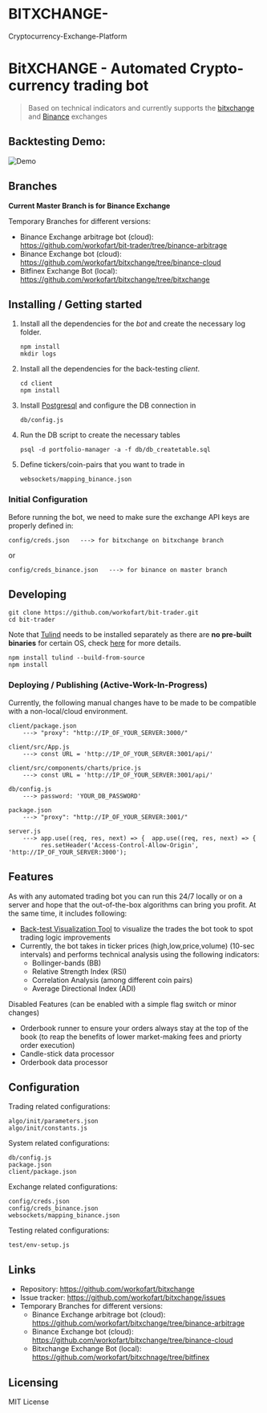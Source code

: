 # BITXCHANGE-
Cryptocurrency-Exchange-Platform
# BitXCHANGE - Automated Crypto-currency trading bot
> Based on technical indicators and currently supports the [bitxchange](https://www.bitpro77.com/) and [Binance](https://www.binance.com/en) exchanges

## Backtesting Demo:
![Demo](https://raw.githubusercontent.com/workofart/bitxchange/master/backtest-demo.gif)

## Branches 
**Current Master Branch is for Binance Exchange**

Temporary Branches for different versions:
  - Binance Exchange arbitrage bot (cloud): https://github.com/workofart/bit-trader/tree/binance-arbitrage
  - Binance Exchange bot (cloud): https://github.com/workofart/bitxchange/tree/binance-cloud
  - Bitfinex Exchange Bot (local): https://github.com/workofart/bitxchange/tree/bitxchange
  
## Installing / Getting started

1. Install all the dependencies for the *bot* and create the necessary log folder.

    ```shell
    npm install
    mkdir logs
    ```

2. Install all the dependencies for the back-testing *client*.
    ```shell
    cd client
    npm install
    ```

3. Install [Postgresql](https://www.postgresql.org/download/) and configure the DB connection in
    ```
    db/config.js
    ```

4. Run the DB script to create the necessary tables
    ```shell
    psql -d portfolio-manager -a -f db/db_createtable.sql
    ```

5. Define tickers/coin-pairs that you want to trade in
    ```
    websockets/mapping_binance.json
    ```


### Initial Configuration

Before running the bot, we need to make sure the exchange API keys are properly defined in:

```
config/creds.json   ---> for bitxchange on bitxchange branch
```
or
```
config/creds_binance.json   ---> for binance on master branch
```

## Developing

```shell
git clone https://github.com/workofart/bit-trader.git
cd bit-trader
```


Note that [Tulind](https://github.com/TulipCharts/tulipnode) needs to be installed separately as there are **no pre-built binaries** for certain OS, check [here](https://github.com/TulipCharts/tulipnode#installation) for more details.

```shell
npm install tulind --build-from-source
npm install
```


### Deploying / Publishing (**Active-Work-In-Progress**)

Currently, the following manual changes have to be made to be compatible with a non-local/cloud environment.


```
client/package.json
    ---> "proxy": "http://IP_OF_YOUR_SERVER:3000/"

client/src/App.js
    ---> const URL = 'http://IP_OF_YOUR_SERVER:3001/api/'

client/src/components/charts/price.js
    ---> const URL = 'http://IP_OF_YOUR_SERVER:3001/api/'

db/config.js
    ---> password: 'YOUR_DB_PASSWORD'

package.json
    ---> "proxy": "http://IP_OF_YOUR_SERVER:3001/"

server.js
    ---> app.use((req, res, next) => {	app.use((req, res, next) => {
         res.setHeader('Access-Control-Allow-Origin', 'http://IP_OF_YOUR_SERVER:3000');
```


## Features

As with any automated trading bot you can run this 24/7 locally or on a server and hope that the out-of-the-box algorithms can bring you profit. At the same time, it includes following:

* [Back-test Visualization Tool]((localhost:3001)) to visualize the trades the bot took to spot trading logic improvements
* Currently, the bot takes in ticker prices (high,low,price,volume) (10-sec intervals) and performs technical analysis using the following indicators:
    * Bollinger-bands (BB)
    * Relative Strength Index (RSI)
    * Correlation Analysis (among different coin pairs)
    * Average Directional Index (ADI)

Disabled Features (can be enabled with a simple flag switch or minor changes)
* Orderbook runner to ensure your orders always stay at the top of the book (to reap the benefits of lower market-making fees and priorty order execution)
* Candle-stick data processor
* Orderbook data processor

## Configuration

Trading related configurations:
```
algo/init/parameters.json
algo/init/constants.js
```

System related configurations:
```
db/config.js
package.json
client/package.json
```
Exchange related configurations:
```
config/creds.json
config/creds_binance.json
websockets/mapping_binance.json
```

Testing related configurations:
```
test/env-setup.js
```

## Links

- Repository: https://github.com/workofart/bitxchange
- Issue tracker: https://github.com/workofart/bitxchange/issues
- Temporary Branches for different versions:
  - Binance Exchange arbitrage bot (cloud): https://github.com/workofart/bitxchange/tree/binance-arbitrage
  - Binance Exchange bot (cloud): https://github.com/workofart/bitxchange/tree/binance-cloud
  - Bitxchange Exchange Bot (local): https://github.com/workofart/bitxchnage/tree/bitfinex


## Licensing

MIT License

